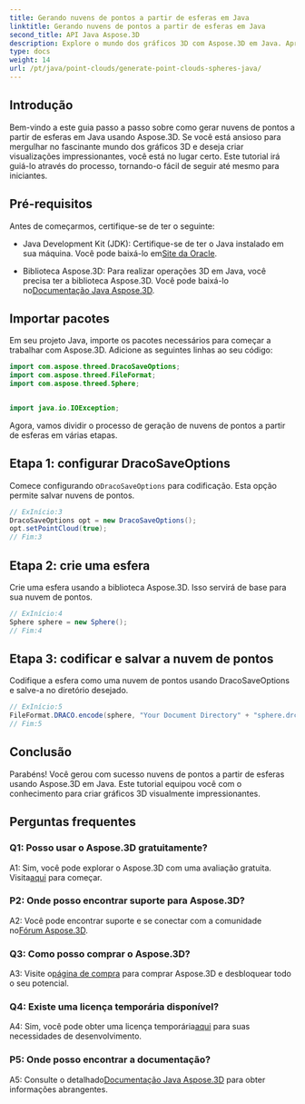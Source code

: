 ```yaml
---
title: Gerando nuvens de pontos a partir de esferas em Java
linktitle: Gerando nuvens de pontos a partir de esferas em Java
second_title: API Java Aspose.3D
description: Explore o mundo dos gráficos 3D com Aspose.3D em Java. Aprenda a gerar nuvens de pontos a partir de esferas com este tutorial fácil de seguir.
type: docs
weight: 14
url: /pt/java/point-clouds/generate-point-clouds-spheres-java/
---
```

## Introdução

Bem-vindo a este guia passo a passo sobre como gerar nuvens de pontos a partir de esferas em Java usando Aspose.3D. Se você está ansioso para mergulhar no fascinante mundo dos gráficos 3D e deseja criar visualizações impressionantes, você está no lugar certo. Este tutorial irá guiá-lo através do processo, tornando-o fácil de seguir até mesmo para iniciantes.

## Pré-requisitos

Antes de começarmos, certifique-se de ter o seguinte:

-  Java Development Kit (JDK): Certifique-se de ter o Java instalado em sua máquina. Você pode baixá-lo em[Site da Oracle](https://www.oracle.com/java/technologies/javase-downloads.html).

-  Biblioteca Aspose.3D: Para realizar operações 3D em Java, você precisa ter a biblioteca Aspose.3D. Você pode baixá-lo no[Documentação Java Aspose.3D](https://reference.aspose.com/3d/java/).

## Importar pacotes

Em seu projeto Java, importe os pacotes necessários para começar a trabalhar com Aspose.3D. Adicione as seguintes linhas ao seu código:

```java
import com.aspose.threed.DracoSaveOptions;
import com.aspose.threed.FileFormat;
import com.aspose.threed.Sphere;


import java.io.IOException;
```

Agora, vamos dividir o processo de geração de nuvens de pontos a partir de esferas em várias etapas.

## Etapa 1: configurar DracoSaveOptions

 Comece configurando o`DracoSaveOptions` para codificação. Esta opção permite salvar nuvens de pontos.

```java
// ExInício:3
DracoSaveOptions opt = new DracoSaveOptions();
opt.setPointCloud(true);
// Fim:3
```

## Etapa 2: crie uma esfera

Crie uma esfera usando a biblioteca Aspose.3D. Isso servirá de base para sua nuvem de pontos.

```java
// ExInício:4
Sphere sphere = new Sphere();
// Fim:4
```

## Etapa 3: codificar e salvar a nuvem de pontos

Codifique a esfera como uma nuvem de pontos usando DracoSaveOptions e salve-a no diretório desejado.

```java
// ExInício:5
FileFormat.DRACO.encode(sphere, "Your Document Directory" + "sphere.drc", opt);
// Fim:5
```

## Conclusão

Parabéns! Você gerou com sucesso nuvens de pontos a partir de esferas usando Aspose.3D em Java. Este tutorial equipou você com o conhecimento para criar gráficos 3D visualmente impressionantes.

## Perguntas frequentes

### Q1: Posso usar o Aspose.3D gratuitamente?

 A1: Sim, você pode explorar o Aspose.3D com uma avaliação gratuita. Visita[aqui](https://releases.aspose.com/) para começar.

### P2: Onde posso encontrar suporte para Aspose.3D?

 A2: Você pode encontrar suporte e se conectar com a comunidade no[Fórum Aspose.3D](https://forum.aspose.com/c/3d/18).

### Q3: Como posso comprar o Aspose.3D?

 A3: Visite o[página de compra](https://purchase.aspose.com/buy) para comprar Aspose.3D e desbloquear todo o seu potencial.

### Q4: Existe uma licença temporária disponível?

 A4: Sim, você pode obter uma licença temporária[aqui](https://purchase.aspose.com/temporary-license/) para suas necessidades de desenvolvimento.

### P5: Onde posso encontrar a documentação?

 A5: Consulte o detalhado[Documentação Java Aspose.3D](https://reference.aspose.com/3d/java/) para obter informações abrangentes.

